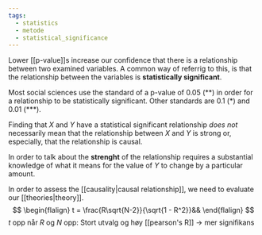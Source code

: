 ```yaml
---
tags:
  - statistics
  - metode
  - statistical_significance
---
```

Lower [[p-value]]s increase our confidence that there is a relationship between two examined variables. A common way of referrig to this, is that the relationship between the variables is **statistically significant**.

Most social sciences use the standard of a p-value of 0.05 (\*\*) in order for a relationship to be statistically significant. Other standards are 0.1 (\*) and 0.01 (\*\*\*).

Finding that $X$ and $Y$ have a statistical significant relationship *does not* necessarily mean that the relationship between $X$ and $Y$ is strong or, especially, that the relationship is causal. 

In order to talk about the **strenght** of the relationship requires a substantial knowledge of what it means for the value of $Y$ to change by a particular amount. 

In order to assess the [[causality|causal relationship]], we need to evaluate our [[theories|theory]].
$$
\begin{flalign}
t = \frac{R\sqrt{N-2}}{\sqrt{1 - R^2}}&&
\end{flalign}
$$
$t$ opp når $R$ og $N$ opp: Stort utvalg og høy [[pearson's R]] $\rightarrow$ mer signifikans